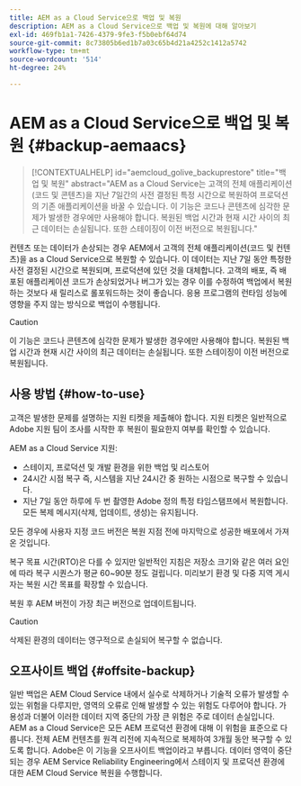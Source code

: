 ```yaml
---
title: AEM as a Cloud Service으로 백업 및 복원
description: AEM as a Cloud Service으로 백업 및 복원에 대해 알아보기
exl-id: 469fb1a1-7426-4379-9fe3-f5b0ebf64d74
source-git-commit: 8c73805b6ed1b7a03c65b4d21a4252c1412a5742
workflow-type: tm+mt
source-wordcount: '514'
ht-degree: 24%

---
```



# AEM as a Cloud Service으로 백업 및 복원 {#backup-aemaacs}

>[!CONTEXTUALHELP]
>id="aemcloud_golive_backuprestore"
>title="백업 및 복원"
>abstract="AEM as a Cloud Service는 고객의 전체 애플리케이션(코드 및 콘텐츠)을 지난 7일간의 사전 결정된 특정 시간으로 복원하여 프로덕션의 기존 애플리케이션을 바꿀 수 있습니다. 이 기능은 코드나 콘텐츠에 심각한 문제가 발생한 경우에만 사용해야 합니다. 복원된 백업 시간과 현재 시간 사이의 최근 데이터는 손실됩니다. 또한 스테이징이 이전 버전으로 복원됩니다."

컨텐츠 또는 데이터가 손상되는 경우 AEM에서 고객의 전체 애플리케이션(코드 및 컨텐츠)을 as a Cloud Service으로 복원할 수 있습니다. 이 데이터는 지난 7일 동안 특정한 사전 결정된 시간으로 복원되며, 프로덕션에 있던 것을 대체합니다.
고객의 배포, 즉 배포된 애플리케이션 코드가 손상되었거나 버그가 있는 경우 이를 수정하여 백업에서 복원하는 것보다 새 릴리스로 롤포워드하는 것이 좋습니다. 응용 프로그램의 런타임 성능에 영향을 주지 않는 방식으로 백업이 수행됩니다.

>[!CAUTION]
>
>이 기능은 코드나 콘텐츠에 심각한 문제가 발생한 경우에만 사용해야 합니다. 복원된 백업 시간과 현재 시간 사이의 최근 데이터는 손실됩니다. 또한 스테이징이 이전 버전으로 복원됩니다.

## 사용 방법 {#how-to-use}

고객은 발생한 문제를 설명하는 지원 티켓을 제출해야 합니다. 지원 티켓은 일반적으로 Adobe 지원 팀이 조사를 시작한 후 복원이 필요한지 여부를 확인할 수 있습니다.

AEM as a Cloud Service 지원:

* 스테이지, 프로덕션 및 개발 환경을 위한 백업 및 리스토어
* 24시간 시점 복구 즉, 시스템을 지난 24시간 중 원하는 시점으로 복구할 수 있습니다.
* 지난 7일 동안 하루에 두 번 촬영한 Adobe 정의 특정 타임스탬프에서 복원합니다. 모든 복제 메시지(삭제, 업데이트, 생성)는 유지됩니다.

모든 경우에 사용자 지정 코드 버전은 복원 지점 전에 마지막으로 성공한 배포에서 가져온 것입니다.

복구 목표 시간(RTO)은 다를 수 있지만 일반적인 지침은 저장소 크기와 같은 여러 요인에 따라 복구 시퀀스가 평균 60~90분 정도 걸립니다. 미리보기 환경 및 다중 지역 게시자는 복원 시간 목표를 확장할 수 있습니다.

복원 후 AEM 버전이 가장 최근 버전으로 업데이트됩니다.

>[!CAUTION]
>
>삭제된 환경의 데이터는 영구적으로 손실되어 복구할 수 없습니다.

## 오프사이트 백업 {#offsite-backup}

일반 백업은 AEM Cloud Service 내에서 실수로 삭제하거나 기술적 오류가 발생할 수 있는 위험을 다루지만, 영역의 오류로 인해 발생할 수 있는 위험도 다루어야 합니다. 가용성과 더불어 이러한 데이터 지역 중단의 가장 큰 위험은 주로 데이터 손실입니다.
AEM as a Cloud Service은 모든 AEM 프로덕션 환경에 대해 이 위험을 표준으로 다룹니다. 전체 AEM 컨텐츠를 원격 리전에 지속적으로 복제하여 3개월 동안 복구할 수 있도록 합니다. Adobe은 이 기능을 오프사이트 백업이라고 부릅니다.
데이터 영역이 중단되는 경우 AEM Service Reliability Engineering에서 스테이지 및 프로덕션 환경에 대한 AEM Cloud Service 복원을 수행합니다.
